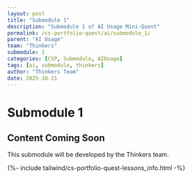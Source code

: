 ```yaml
---
layout: post
title: "Submodule 1"
description: "Submodule 1 of AI Usage Mini-Quest"
permalink: /cs-portfolio-quest/ai/submodule_1/
parent: "AI Usage"
team: "Thinkers"
submodule: 1
categories: [CSP, Submodule, AIUsage]
tags: [ai, submodule, thinkers]
author: "Thinkers Team"
date: 2025-10-21
---
```


# Submodule 1

## Content Coming Soon
This submodule will be developed by the Thinkers team.

{%- include tailwind/cs-portfolio-quest-lessons_info.html -%}